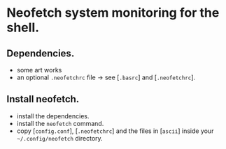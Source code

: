 # Neofetch system monitoring for the shell.


## Dependencies.
- some art works
- an optional `.neofetchrc` file -> see [`.basrc`] and [`.neofetchrc`].

## Install neofetch.
- install the dependencies.
- install the `neofetch` command.
- copy [`config.conf`], [`.neofetchrc`] and the files in [`ascii`] inside your `~/.config/neofetch` directory.
